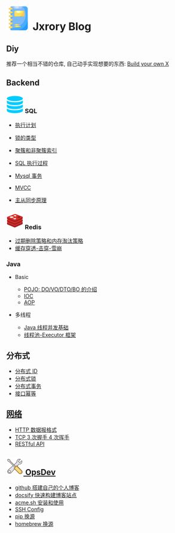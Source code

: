 # ![](/_media/icon/notebook-32.svg) Jxrory Blog <!-- {docsify-ignore-all} -->

## Diy

推荐一个相当不错的仓库, 自己动手实现想要的东西: [Build your own X](https://github.com/danistefanovic/build-your-own-x/blob/master/README.md)

## Backend

### ![](/_media/icon/sql-23.svg) SQL

- [执行计划](/Backend/mysql/执行计划.md)

- [锁的类型](/Backend/mysql/锁的类型.md)
- [聚簇和非聚簇索引](/Backend/mysql/聚簇和非聚簇索引.md)

- [SQL 执行过程](/Backend/mysql/SQL执行过程.md)
- [Mysql 事务](/Backend/mysql/Mysql事务.md)
- [MVCC](/Backend/mysql/MVCC.md)
- [主从同步原理](/Backend/mysql/主从同步原理.md)

### ![](/_media/icon/redis-23.svg) Redis

- [过期删除策略和内存淘汰策略](/Backend/redis/过期删除策略和内存淘汰策略.md)
- [缓存穿透-击穿-雪崩](/Backend/redis/缓存穿透-击穿-雪崩.md)

### Java

- Basic

  - [POJO: DO/VO/DTO/BO 的介绍](/Backend/java/basic/POJO.md)
  - [IOC](/Backend/java/basic/IOC.md)
  - [AOP](/Backend/java/basic/AOP.md)

- 多线程

  - [Java 线程并发基础](/Backend/java/multi_thread/并发基础.md)
  - [线程池-Executor 框架](/Backend/java/multi_thread/线程池-Executor框架.md)

## 分布式

- [分布式 ID](/Backend/distributed/分布式ID.md)
- [分布式锁](/Backend/distributed/分布式锁.md)
- [分布式事务](/Backend/distributed/分布式事务.md)
- [接口幂等](/Backend/distributed/接口幂等.md)

## [网络](/Basic/network/README.md)

- [HTTP 数据报格式](/BacBasickend/network/http网络数据报.md)
- [TCP 3 次握手 4 次挥手](/Basic/network/tcp三次握手4次挥手.md)
- [RESTful API](/Basic/network/RESTfulAPI.md)

## [![](/_media/icon/tools-23.svg) OpsDev](/OpsDev/README.md)

- [github 搭建自己的个人博客](/OpsDev/pages-github-io.md)
- [docsify 快速构建博客站点](/OpsDev/docsify-快速构建博客站点.md)
- [acme.sh 安装和使用](/OpsDev/ssl-acme.sh.md)
- [SSH Config](/OpsDev/tip/ssh-config.md)
- [pip 换源](/Backend/python/pip换源.md)
- [homebrew 换源](/OpsDev/tip/homebrew换源.md)
